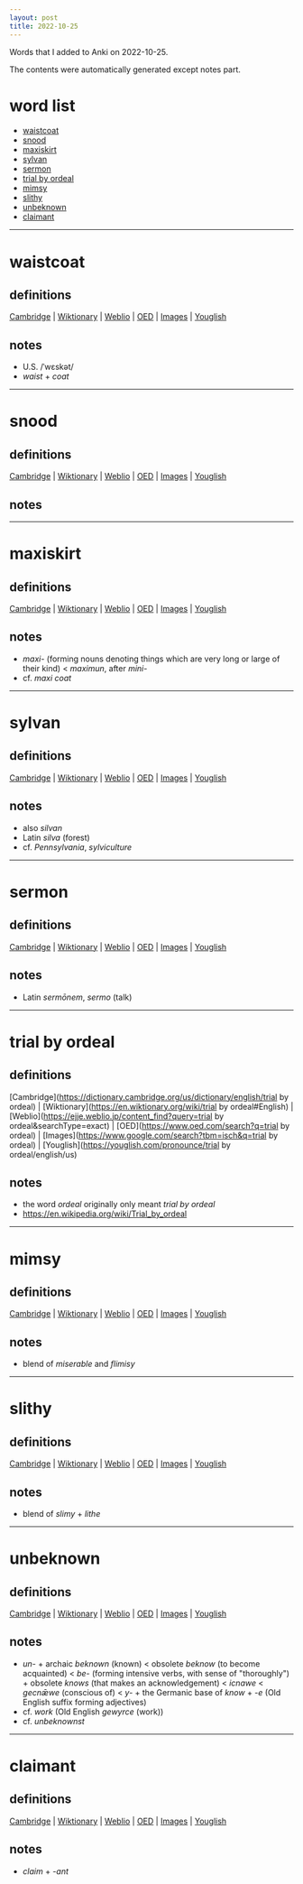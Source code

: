 ```yaml
---
layout: post
title: 2022-10-25
---
```


Words that I added to Anki on 2022-10-25.

The contents were automatically generated except notes part.
# word list
- [waistcoat](#waistcoat)
- [snood](#snood)
- [maxiskirt](#maxiskirt)
- [sylvan](#sylvan)
- [sermon](#sermon)
- [trial by ordeal](#trial-by-ordeal)
- [mimsy](#mimsy)
- [slithy](#slithy)
- [unbeknown](#unbeknown)
- [claimant](#claimant)

---

# waistcoat
## definitions
[Cambridge](https://dictionary.cambridge.org/us/dictionary/english/waistcoat)
|
[Wiktionary](https://en.wiktionary.org/wiki/waistcoat#English)
|
[Weblio](https://ejje.weblio.jp/content_find?query=waistcoat&searchType=exact)
|
[OED](https://www.oed.com/search?q=waistcoat)
|
[Images](https://www.google.com/search?tbm=isch&q=waistcoat)
|
[Youglish](https://youglish.com/pronounce/waistcoat/english/us)

## notes
- U.S. /ˈwɛskət/
- *waist* + *coat*

---

# snood
## definitions
[Cambridge](https://dictionary.cambridge.org/us/dictionary/english/snood)
|
[Wiktionary](https://en.wiktionary.org/wiki/snood#English)
|
[Weblio](https://ejje.weblio.jp/content_find?query=snood&searchType=exact)
|
[OED](https://www.oed.com/search?q=snood)
|
[Images](https://www.google.com/search?tbm=isch&q=snood)
|
[Youglish](https://youglish.com/pronounce/snood/english/us)

## notes

---

# maxiskirt
## definitions
[Cambridge](https://dictionary.cambridge.org/us/dictionary/english/maxiskirt)
|
[Wiktionary](https://en.wiktionary.org/wiki/maxiskirt#English)
|
[Weblio](https://ejje.weblio.jp/content_find?query=maxiskirt&searchType=exact)
|
[OED](https://www.oed.com/search?q=maxiskirt)
|
[Images](https://www.google.com/search?tbm=isch&q=maxiskirt)
|
[Youglish](https://youglish.com/pronounce/maxiskirt/english/us)

## notes
- *maxi-* (forming nouns denoting things which are very long or large of their kind) &lt; *maximun*, after *mini-*
- cf. *maxi coat*

---

# sylvan
## definitions
[Cambridge](https://dictionary.cambridge.org/us/dictionary/english/sylvan)
|
[Wiktionary](https://en.wiktionary.org/wiki/sylvan#English)
|
[Weblio](https://ejje.weblio.jp/content_find?query=sylvan&searchType=exact)
|
[OED](https://www.oed.com/search?q=sylvan)
|
[Images](https://www.google.com/search?tbm=isch&q=sylvan)
|
[Youglish](https://youglish.com/pronounce/sylvan/english/us)

## notes
- also *silvan*
- Latin *silva* (forest)
- cf. *Pennsylvania*, *sylviculture*

---

# sermon
## definitions
[Cambridge](https://dictionary.cambridge.org/us/dictionary/english/sermon)
|
[Wiktionary](https://en.wiktionary.org/wiki/sermon#English)
|
[Weblio](https://ejje.weblio.jp/content_find?query=sermon&searchType=exact)
|
[OED](https://www.oed.com/search?q=sermon)
|
[Images](https://www.google.com/search?tbm=isch&q=sermon)
|
[Youglish](https://youglish.com/pronounce/sermon/english/us)

## notes
- Latin *sermōnem*, *sermo* (talk)

---

# trial by ordeal
## definitions
[Cambridge](https://dictionary.cambridge.org/us/dictionary/english/trial by ordeal)
|
[Wiktionary](https://en.wiktionary.org/wiki/trial by ordeal#English)
|
[Weblio](https://ejje.weblio.jp/content_find?query=trial by ordeal&searchType=exact)
|
[OED](https://www.oed.com/search?q=trial by ordeal)
|
[Images](https://www.google.com/search?tbm=isch&q=trial by ordeal)
|
[Youglish](https://youglish.com/pronounce/trial by ordeal/english/us)

## notes
- the word *ordeal* originally only meant *trial by ordeal*
- <https://en.wikipedia.org/wiki/Trial_by_ordeal>

---

# mimsy
## definitions
[Cambridge](https://dictionary.cambridge.org/us/dictionary/english/mimsy)
|
[Wiktionary](https://en.wiktionary.org/wiki/mimsy#English)
|
[Weblio](https://ejje.weblio.jp/content_find?query=mimsy&searchType=exact)
|
[OED](https://www.oed.com/search?q=mimsy)
|
[Images](https://www.google.com/search?tbm=isch&q=mimsy)
|
[Youglish](https://youglish.com/pronounce/mimsy/english/us)

## notes
- blend of *miserable* and *flimisy*

---

# slithy
## definitions
[Cambridge](https://dictionary.cambridge.org/us/dictionary/english/slithy)
|
[Wiktionary](https://en.wiktionary.org/wiki/slithy#English)
|
[Weblio](https://ejje.weblio.jp/content_find?query=slithy&searchType=exact)
|
[OED](https://www.oed.com/search?q=slithy)
|
[Images](https://www.google.com/search?tbm=isch&q=slithy)
|
[Youglish](https://youglish.com/pronounce/slithy/english/us)

## notes
- blend of *slimy* + *lithe*

---

# unbeknown
## definitions
[Cambridge](https://dictionary.cambridge.org/us/dictionary/english/unbeknown)
|
[Wiktionary](https://en.wiktionary.org/wiki/unbeknown#English)
|
[Weblio](https://ejje.weblio.jp/content_find?query=unbeknown&searchType=exact)
|
[OED](https://www.oed.com/search?q=unbeknown)
|
[Images](https://www.google.com/search?tbm=isch&q=unbeknown)
|
[Youglish](https://youglish.com/pronounce/unbeknown/english/us)

## notes
- *un-* + archaic *beknown* (known) &lt; obsolete *beknow* (to become acquainted) &lt; *be-* (forming intensive verbs, with sense of "thoroughly") + obsolete *knows* (that makes an acknowledgement) &lt; *icnawe* &lt; *gecnǣwe* (conscious of) &lt; *y-* + the Germanic base of *know* + *-e* (Old English suffix forming adjectives)
- cf. *work* (Old English *gewyrce* (work))
- cf. *unbeknownst*

---

# claimant
## definitions
[Cambridge](https://dictionary.cambridge.org/us/dictionary/english/claimant)
|
[Wiktionary](https://en.wiktionary.org/wiki/claimant#English)
|
[Weblio](https://ejje.weblio.jp/content_find?query=claimant&searchType=exact)
|
[OED](https://www.oed.com/search?q=claimant)
|
[Images](https://www.google.com/search?tbm=isch&q=claimant)
|
[Youglish](https://youglish.com/pronounce/claimant/english/us)

## notes
- *claim* + *-ant*


